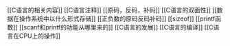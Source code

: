 [[C语言的相关内容]]
[[C语言注释]]
[[原码，反码，补码]]
[[C语言的双面性]]
[[数据在操作系统中以什么形式存储]]
[[正负数的原码反码补码]]
[[sizeof]]
[[printf函数]]
[[scanf和printf的功能从哪里来的]]
[[C语言的发展]]
[[C语言的编译]]
[[C语言在CPU上的操作]]
